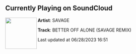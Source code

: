 ## Currently Playing on SoundCloud

[<img align="left" width="100" src="https://i1.sndcdn.com/artworks-VaoXy7U4AFVlHaH4-asoCkQ-t500x500.jpg">](https://soundcloud.com/savagef80/better-off-alone-savage-remix)

**Artist**: SAVAGE 

**Track**: BETTER OFF ALONE (SAVAGE REMIX)

Last updated at 06/28/2023 16:51

